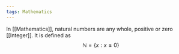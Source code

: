 ```yaml
---
tags: Mathematics
---
```


In [[Mathematics]], natural numbers are any whole, positive or zero [[Integer]]. It is defined as $$\mathbb{N}=\{x:x\ge0\}$$